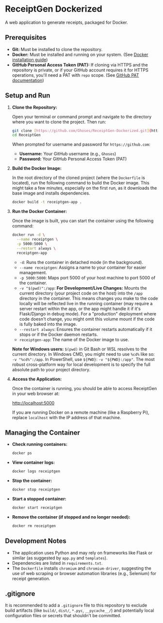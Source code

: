 # ReceiptGen Dockerized

A web application to generate receipts, packaged for Docker.

## Prerequisites

*   **Git:** Must be installed to clone the repository.
*   **Docker:** Must be installed and running on your system. (See [Docker installation guide](https://docs.docker.com/engine/install/))
*   **GitHub Personal Access Token (PAT):** If cloning via HTTPS and the repository is private, or if your GitHub account requires it for HTTPS operations, you'll need a PAT with `repo` scope. (See [GitHub PAT documentation](https://docs.github.com/en/authentication/keeping-your-account-and-data-secure/managing-your-personal-access-tokens))

## Setup and Run

1.  **Clone the Repository:**

    Open your terminal or command prompt and navigate to the directory where you want to clone the project. Then run:

    ```bash
    git clone [https://github.com/Ghoses/ReceiptGen-Dockerized.git](https://github.com/Ghoses/ReceiptGen-Dockerized.git) ReceiptGen
    cd ReceiptGen
    ```
    When prompted for username and password for `https://github.com`:
    *   **Username:** Your GitHub username (e.g., `Ghoses`)
    *   **Password:** Your GitHub Personal Access Token (PAT)

2.  **Build the Docker Image:**

    In the root directory of the cloned project (where the `Dockerfile` is located), run the following command to build the Docker image. This might take a few minutes, especially on the first run, as it downloads the base image and installs dependencies.

    ```bash
    docker build -t receiptgen-app .
    ```

3.  **Run the Docker Container:**

    Once the image is built, you can start the container using the following command:

    ```bash
    docker run -d \
      --name receiptgen \
      -p 5000:5000 \
      --restart always \
      receiptgen-app
    ```
    *   `-d`: Runs the container in detached mode (in the background).
    *   `--name receiptgen`: Assigns a name to your container for easier management.
    *   `-p 5000:5000`: Maps port 5000 of your host machine to port 5000 of the container.
    *   `-v "$(pwd)":/app`: **For Development/Live Changes:** Mounts the current directory (your project code on the host) into the `/app` directory in the container. This means changes you make to the code locally will be reflected live in the running container (may require a server restart within the app, or the app might handle it if it's Flask/Django in debug mode). For a "production" deployment where code doesn't change, you might omit this volume mount if the code is fully baked into the image.
    *   `--restart always`: Ensures the container restarts automatically if it stops or if the Docker daemon restarts.
    *   `receiptgen-app`: The name of the Docker image to use.

    **Note for Windows users:** `$(pwd)` in Git Bash or WSL resolves to the current directory. In Windows CMD, you might need to use `%cd%` like so: `-v "%cd%":/app`. In PowerShell, use `${PWD}`: `-v "${PWD}:/app"`. The most robust cross-platform way for local development is to specify the full absolute path to your project directory.

4.  **Access the Application:**

    Once the container is running, you should be able to access ReceiptGen in your web browser at:

    [http://localhost:5000](http://localhost:5000)

    If you are running Docker on a remote machine (like a Raspberry Pi), replace `localhost` with the IP address of that machine.

## Managing the Container

*   **Check running containers:**
    ```bash
    docker ps
    ```
*   **View container logs:**
    ```bash
    docker logs receiptgen
    ```
*   **Stop the container:**
    ```bash
    docker stop receiptgen
    ```
*   **Start a stopped container:**
    ```bash
    docker start receiptgen
    ```
*   **Remove the container (if stopped and no longer needed):**
    ```bash
    docker rm receiptgen
    ```

## Development Notes

*   The application uses Python and may rely on frameworks like Flask or similar (as suggested by `app.py` and `templates`).
*   Dependencies are listed in `requirements.txt`.
*   The `Dockerfile` installs `chromium` and `chromium-driver`, suggesting the use of web scraping or browser automation libraries (e.g., Selenium) for receipt generation.

## .gitignore

It is recommended to add a `.gitignore` file to this repository to exclude build artifacts (like `build/`, `dist/`, `*.pyc`, `__pycache__/`) and potentially local configuration files or secrets that shouldn't be committed.

